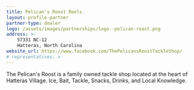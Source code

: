 ```yaml
---
title: Pelican's Roost Reels
layout: profile-partner
partner-type: dealer
logo: /assets/images/partnerships/logo--pelican-roost.png
address: >-
    57331 NC-12
    Hatteras, North Carolina
website_url: https://www.facebook.com/ThePelicansRoostTackleShop/
# representatives: x
---
```


The Pelican's Roost is a family owned tackle shop located at the heart of Hatteras Village. Ice, Bait, Tackle, Snacks, Drinks, and Local Knowledge.
